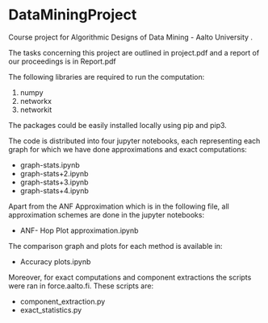 # DataMiningProject
Course project for Algorithmic Designs of Data Mining - Aalto University .

The tasks concerning this project are outlined in project.pdf and a report of our proceedings is in Report.pdf

The following libraries are required to run the computation:
1. numpy
2. networkx
3. networkit

The packages could be easily installed locally using pip and pip3.

The code is distributed into four jupyter notebooks, each representing each graph for which we have done approximations and exact computations:

- graph-stats.ipynb
- graph-stats+2.ipynb
- graph-stats+3.ipynb
- graph-stats+4.ipynb

Apart from the ANF Approximation which is in the following file, all approximation schemes are done in the jupyter notebooks:

- ANF- Hop Plot approximation.ipynb

The comparison graph and plots for each method is available in:

- Accuracy plots.ipynb

Moreover, for exact computations and component extractions the scripts were ran in force.aalto.fi. These scripts are:

- component_extraction.py
- exact_statistics.py